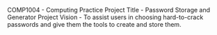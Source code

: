COMP1004 - Computing Practice
Project Title - Password Storage and Generator
Project Vision - To assist users in choosing hard-to-crack passwords and give them the tools to create and store them.
